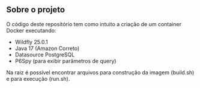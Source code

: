 ## Sobre o projeto

O código deste repositório tem como intuito a criação de um container Docker executando:

- Wildfly 25.0.1
- Java 17 (Amazon Correto)
- Datasource PostgreSQL
- P6Spy (para exibir parâmetros de query)

Na raiz é possível encontrar arquivos para construção da imagem (build.sh) e para execução (run.sh).
